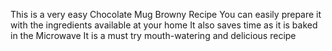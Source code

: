 This is a very easy Chocolate Mug Browny Recipe
You can easily prepare it with the ingredients available at your home 
It also saves time as it is baked in the Microwave
It is a must try mouth-watering and delicious recipe
